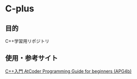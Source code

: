# C-plus

## 目的

C++学習用リポジトリ

## 使用・参考サイト

[C++入門 AtCoder Programming Guide for beginners (APG4b)](https://atcoder.jp/contests/apg4b)
